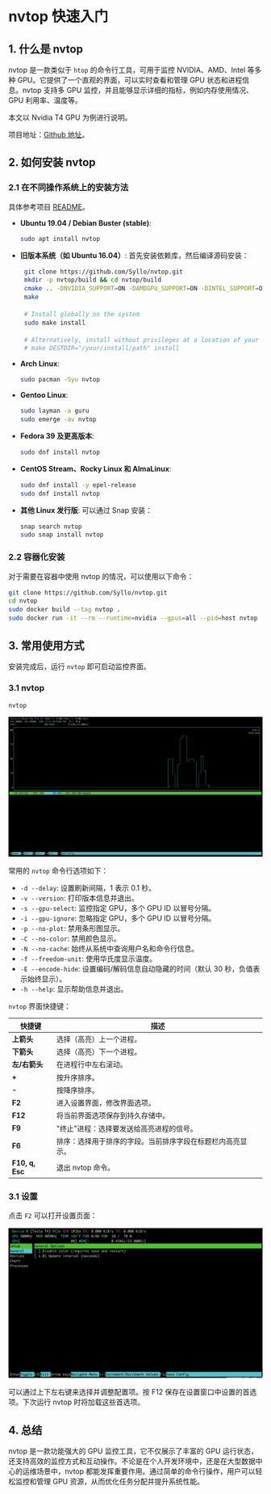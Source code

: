 # nvtop 快速入门

## 1. 什么是 nvtop

nvtop 是一款类似于 `htop` 的命令行工具，可用于监控 NVIDIA、AMD、Intel 等多种 GPU。它提供了一个直观的界面，可以实时查看和管理 GPU 状态和进程信息。nvtop 支持多 GPU 监控，并且能够显示详细的指标，例如内存使用情况、GPU 利用率、温度等。

本文以 Nvidia T4 GPU 为例进行说明。

项目地址：[Github 地址](https://github.com/Syllo/nvtop)。

## 2. 如何安装 nvtop

### 2.1 在不同操作系统上的安装方法
具体参考项目 [README](https://github.com/Syllo/nvtop/blob/master/README.markdown)。

- **Ubuntu 19.04 / Debian Buster (stable)**:

  ```bash
  sudo apt install nvtop
  ```

- **旧版本系统（如 Ubuntu 16.04）**: 首先安装依赖库，然后编译源码安装：
  
  ```bash
   git clone https://github.com/Syllo/nvtop.git
   mkdir -p nvtop/build && cd nvtop/build
   cmake .. -DNVIDIA_SUPPORT=ON -DAMDGPU_SUPPORT=ON -DINTEL_SUPPORT=ON
   make

   # Install globally on the system
   sudo make install

   # Alternatively, install without privileges at a location of your choosing
   # make DESTDIR="/your/install/path" install
  ```

- **Arch Linux**:

  ```bash
  sudo pacman -Syu nvtop
  ```

- **Gentoo Linux**:
  
  ```bash
  sudo layman -a guru
  sudo emerge -av nvtop
  ```

- **Fedora 39 及更高版本**:
  
  ```bash
  sudo dnf install nvtop
  ```

- **CentOS Stream、Rocky Linux 和 AlmaLinux**:
  
  ```bash
  sudo dnf install -y epel-release
  sudo dnf install nvtop
  ```

- **其他 Linux 发行版**: 可以通过 Snap 安装：
  
  ```bash
  snap search nvtop
  sudo snap install nvtop
  ```

### 2.2 容器化安装

对于需要在容器中使用 nvtop 的情况，可以使用以下命令：

```bash
git clone https://github.com/Syllo/nvtop.git
cd nvtop
sudo docker build --tag nvtop .
sudo docker run -it --rm --runtime=nvidia --gpus=all --pid=host nvtop
```

## 3. 常用使用方式

安装完成后，运行 `nvtop` 即可启动监控界面。

### 3.1 nvtop

```bash
nvtop
```
![nvtop](img/nvtop.png)

常用的 `nvtop` 命令行选项如下：

- `-d --delay`: 设置刷新间隔，1 表示 0.1 秒。
- `-v --version`: 打印版本信息并退出。
- `-s --gpu-select`: 监控指定 GPU，多个 GPU ID 以冒号分隔。
- `-i --gpu-ignore`: 忽略指定 GPU，多个 GPU ID 以冒号分隔。
- `-p --no-plot`: 禁用条形图显示。
- `-C --no-color`: 禁用颜色显示。
- `-N --no-cache`: 始终从系统中查询用户名和命令行信息。
- `-f --freedom-unit`: 使用华氏度显示温度。
- `-E --encode-hide`: 设置编码/解码信息自动隐藏的时间（默认 30 秒，负值表示始终显示）。
- `-h --help`: 显示帮助信息并退出。

`nvtop` 界面快捷键：

| **快捷键**         | **描述**                                                                                       |
|--------------------|-------------------------------------------------------------------------------------------------|
| **上箭头**         | 选择（高亮）上一个进程。                                                                        |
| **下箭头**         | 选择（高亮）下一个进程。                                                                        |
| **左/右箭头**      | 在进程行中左右滚动。                                                                            |
| **+**              | 按升序排序。                                                                                     |
| **-**              | 按降序排序。                                                                                     |
| **F2**             | 进入设置界面，修改界面选项。                                                                     |
| **F12**            | 将当前界面选项保存到持久存储中。                                                                 |
| **F9**             | "终止"进程：选择要发送给高亮进程的信号。                                                        |
| **F6**             | 排序：选择用于排序的字段。当前排序字段在标题栏内高亮显示。                                       |
| **F10, q, Esc**    | 退出 nvtop 命令。                                                                                |


### 3.1 设置
点击 `F2` 可以打开设置页面：

![Settings](img/nvtop-settings.png)

可以通过上下左右键来选择并调整配置项。按 F12 保存在设置窗口中设置的首选项。下次运行 nvtop 时将加载这些首选项。

## 4. 总结

nvtop 是一款功能强大的 GPU 监控工具，它不仅展示了丰富的 GPU 运行状态，还支持高效的监控方式和互动操作。不论是在个人开发环境中，还是在大型数据中心的运维场景中，nvtop 都能发挥重要作用。通过简单的命令行操作，用户可以轻松监控和管理 GPU 资源，从而优化任务分配并提升系统性能。
